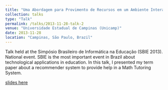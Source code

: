 ```yaml
---
title: "Uma Abordagem para Provimento de Recursos em um Ambiente Interativo de Aprendizagem"
collection: talks
type: "Talk"
permalink: /talks/2013-11-28-talk-2
venue: "Universidade Estadual de Campinas (Unicamp)"
date: 2013-11-28
location: "Campinas, São Paulo, Brazil"
---
```


Talk held at the Simpósio Brasileiro de Informática na Educação (SBIE 2013). National event. SBIE is the most important event in Brazil about technological applications in education. In this talk, I presented my term paper about a recommender system to provide help in a Math Tutoring System.

[slides here](http://coregroup.github.io/files/2013-cbie.pdf)
